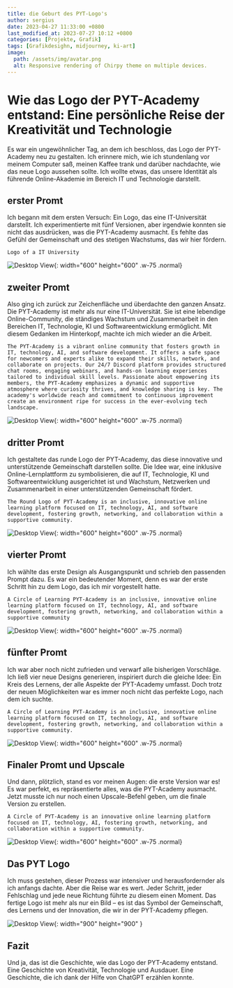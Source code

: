 ```yaml
---
title: die Geburt des PYT-Logo's
author: sergius
date: 2023-04-27 11:33:00 +0800
last_modified_at: 2023-07-27 10:12 +0800
categories: [Projekte, Grafik]
tags: [Grafikdesighn, midjourney, ki-art]
image:
  path: /assets/img/avatar.png
  alt: Responsive rendering of Chirpy theme on multiple devices.
---
```


# Wie das Logo der PYT-Academy entstand: Eine persönliche Reise der Kreativität und Technologie

Es war ein ungewöhnlicher Tag, an dem ich beschloss, das Logo der PYT-Academy neu zu gestalten. Ich erinnere mich, wie ich stundenlang vor meinem Computer saß, meinen Kaffee trank und darüber nachdachte, wie das neue Logo aussehen sollte. Ich wollte etwas, das unsere Identität als führende Online-Akademie im Bereich IT und Technologie darstellt.

## erster Promt

Ich begann mit dem ersten Versuch: Ein Logo, das eine IT-Universität darstellt. Ich experimentierte mit fünf Versionen, aber irgendwie konnten sie nicht das ausdrücken, was die PYT-Academy ausmacht. Es fehlte das Gefühl der Gemeinschaft und des stetigen Wachstums, das wir hier fördern.

```
Logo of a IT University
```

![Desktop View](/assets/pyt/PYT-Logoentwurf-1.png){: width="600" height="600" .w-75 .normal}

## zweiter Promt

Also ging ich zurück zur Zeichenfläche und überdachte den ganzen Ansatz. Die PYT-Academy ist mehr als nur eine IT-Universität. Sie ist eine lebendige Online-Community, die ständiges Wachstum und Zusammenarbeit in den Bereichen IT, Technologie, KI und Softwareentwicklung ermöglicht. Mit diesem Gedanken im Hinterkopf, machte ich mich wieder an die Arbeit.

```
The PYT-Academy is a vibrant online community that fosters growth in IT, technology, AI, and software development. It offers a safe space for newcomers and experts alike to expand their skills, network, and collaborate on projects. Our 24/7 Discord platform provides structured chat rooms, engaging webinars, and hands-on learning experiences tailored to individual skill levels. Passionate about empowering its members, the PYT-Academy emphasizes a dynamic and supportive atmosphere where curiosity thrives, and knowledge sharing is key. The academy's worldwide reach and commitment to continuous improvement create an environment ripe for success in the ever-evolving tech landscape.
```

![Desktop View](/assets/pyt/PYT-Logoentwurf-2.png){: width="600" height="600" .w-75 .normal}

## dritter Promt

Ich gestaltete das runde Logo der PYT-Academy, das diese innovative und unterstützende Gemeinschaft darstellen sollte. Die Idee war, eine inklusive Online-Lernplattform zu symbolisieren, die auf IT, Technologie, KI und Softwareentwicklung ausgerichtet ist und Wachstum, Netzwerken und Zusammenarbeit in einer unterstützenden Gemeinschaft fördert.

```
The Round Logo of PYT-Academy is an inclusive, innovative online learning platform focused on IT, technology, AI, and software development, fostering growth, networking, and collaboration within a supportive community.
```

![Desktop View](/assets/pyt/PYT-Logoentwurf-3.png){: width="600" height="600" .w-75 .normal}

## vierter Promt

Ich wählte das erste Design als Ausgangspunkt und schrieb den passenden Prompt dazu. Es war ein bedeutender Moment, denn es war der erste Schritt hin zu dem Logo, das ich mir vorgestellt hatte.

```
A Circle of Learning PYT-Academy is an inclusive, innovative online learning platform focused on IT, technology, AI, and software development, fostering growth, networking, and collaboration within a supportive community
```

![Desktop View](/assets/pyt/PYT-Logoentwurf-4.png){: width="600" height="600" .w-75 .normal}

## fünfter Promt

Ich war aber noch nicht zufrieden und verwarf alle bisherigen Vorschläge. Ich ließ vier neue Designs generieren, inspiriert durch die gleiche Idee: Ein Kreis des Lernens, der alle Aspekte der PYT-Academy umfasst. Doch trotz der neuen Möglichkeiten war es immer noch nicht das perfekte Logo, nach dem ich suchte.

```
A Circle of Learning PYT-Academy is an inclusive, innovative online learning platform focused on IT, technology, AI, and software development, fostering growth, networking, and collaboration within a supportive community.
```

![Desktop View](/assets/pyt/PYT-Logoentwurf-5.png){: width="600" height="600" .w-75 .normal}

## Finaler Promt und Upscale

Und dann, plötzlich, stand es vor meinen Augen: die erste Version war es! Es war perfekt, es repräsentierte alles, was die PYT-Academy ausmacht. Jetzt musste ich nur noch einen Upscale-Befehl geben, um die finale Version zu erstellen.

```
A Circle of PYT-Academy is an innovative online learning platform focused on IT, technology, AI, fostering growth, networking, and collaboration within a supportive community.
```

![Desktop View](/assets/pyt/PYT-Logoentwurf-6.png){: width="600" height="600" .w-75 .normal}

## Das PYT Logo

Ich muss gestehen, dieser Prozess war intensiver und herausfordernder als ich anfangs dachte. Aber die Reise war es wert. Jeder Schritt, jeder Fehlschlag und jede neue Richtung führte zu diesem einen Moment. Das fertige Logo ist mehr als nur ein Bild – es ist das Symbol der Gemeinschaft, des Lernens und der Innovation, die wir in der PYT-Academy pflegen.

![Desktop View](/assets/img/avatar.png){: width="900" height="900" }

## Fazit

Und ja, das ist die Geschichte, wie das Logo der PYT-Academy entstand. Eine Geschichte von Kreativität, Technologie und Ausdauer. Eine Geschichte, die ich dank der Hilfe von ChatGPT erzählen konnte.